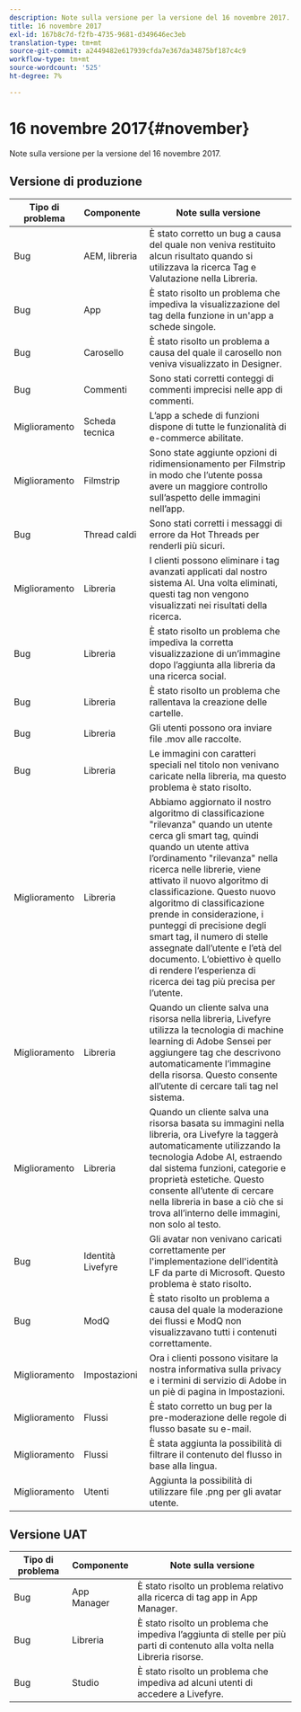 ```yaml
---
description: Note sulla versione per la versione del 16 novembre 2017.
title: 16 novembre 2017
exl-id: 167b8c7d-f2fb-4735-9681-d349646ec3eb
translation-type: tm+mt
source-git-commit: a2449482e617939cfda7e367da34875bf187c4c9
workflow-type: tm+mt
source-wordcount: '525'
ht-degree: 7%

---
```


# 16 novembre 2017{#november}

Note sulla versione per la versione del 16 novembre 2017.

## Versione di produzione

| **Tipo di problema** | **Componente** | **Note sulla versione** |
|---|---|---|
| Bug | AEM, libreria | È stato corretto un bug a causa del quale non veniva restituito alcun risultato quando si utilizzava la ricerca Tag e Valutazione nella Libreria. |
| Bug | App | È stato risolto un problema che impediva la visualizzazione del tag della funzione in un&#39;app a schede singole. |
| Bug | Carosello | È stato risolto un problema a causa del quale il carosello non veniva visualizzato in Designer. |
| Bug | Commenti | Sono stati corretti conteggi di commenti imprecisi nelle app di commenti. |
| Miglioramento | Scheda tecnica | L’app a schede di funzioni dispone di tutte le funzionalità di e-commerce abilitate. |
| Miglioramento | Filmstrip | Sono state aggiunte opzioni di ridimensionamento per Filmstrip in modo che l’utente possa avere un maggiore controllo sull’aspetto delle immagini nell’app. |
| Bug | Thread caldi | Sono stati corretti i messaggi di errore da Hot Threads per renderli più sicuri. |
| Miglioramento | Libreria | I clienti possono eliminare i tag avanzati applicati dal nostro sistema AI. Una volta eliminati, questi tag non vengono visualizzati nei risultati della ricerca. |
| Bug | Libreria | È stato risolto un problema che impediva la corretta visualizzazione di un’immagine dopo l’aggiunta alla libreria da una ricerca social. |
| Bug | Libreria | È stato risolto un problema che rallentava la creazione delle cartelle. |
| Bug | Libreria | Gli utenti possono ora inviare file .mov alle raccolte. |
| Bug | Libreria | Le immagini con caratteri speciali nel titolo non venivano caricate nella libreria, ma questo problema è stato risolto. |
| Miglioramento | Libreria | Abbiamo aggiornato il nostro algoritmo di classificazione &quot;rilevanza&quot; quando un utente cerca gli smart tag, quindi quando un utente attiva l’ordinamento &quot;rilevanza&quot; nella ricerca nelle librerie, viene attivato il nuovo algoritmo di classificazione. Questo nuovo algoritmo di classificazione prende in considerazione, i punteggi di precisione degli smart tag, il numero di stelle assegnate dall’utente e l’età del documento. L’obiettivo è quello di rendere l’esperienza di ricerca dei tag più precisa per l’utente. |
| Miglioramento | Libreria | Quando un cliente salva una risorsa nella libreria, Livefyre utilizza la tecnologia di machine learning di Adobe Sensei per aggiungere tag che descrivono automaticamente l’immagine della risorsa. Questo consente all’utente di cercare tali tag nel sistema. |
| Miglioramento | Libreria | Quando un cliente salva una risorsa basata su immagini nella libreria, ora Livefyre la taggerà automaticamente utilizzando la tecnologia Adobe AI, estraendo dal sistema funzioni, categorie e proprietà estetiche. Questo consente all’utente di cercare nella libreria in base a ciò che si trova all’interno delle immagini, non solo al testo. |
| Bug | Identità Livefyre | Gli avatar non venivano caricati correttamente per l&#39;implementazione dell&#39;identità LF da parte di Microsoft. Questo problema è stato risolto. |
| Bug | ModQ | È stato risolto un problema a causa del quale la moderazione dei flussi e ModQ non visualizzavano tutti i contenuti correttamente. |
| Miglioramento | Impostazioni | Ora i clienti possono visitare la nostra informativa sulla privacy e i termini di servizio di Adobe in un piè di pagina in Impostazioni. |
| Miglioramento | Flussi | È stato corretto un bug per la pre-moderazione delle regole di flusso basate su e-mail. |
| Miglioramento | Flussi | È stata aggiunta la possibilità di filtrare il contenuto del flusso in base alla lingua. |
| Miglioramento | Utenti | Aggiunta la possibilità di utilizzare file .png per gli avatar utente. |

## Versione UAT

| **Tipo di problema** | **Componente** | **Note sulla versione** |
|---|---|---|
| Bug | App Manager | È stato risolto un problema relativo alla ricerca di tag app in App Manager. |
| Bug | Libreria | È stato risolto un problema che impediva l’aggiunta di stelle per più parti di contenuto alla volta nella Libreria risorse. |
| Bug | Studio | È stato risolto un problema che impediva ad alcuni utenti di accedere a Livefyre. |
